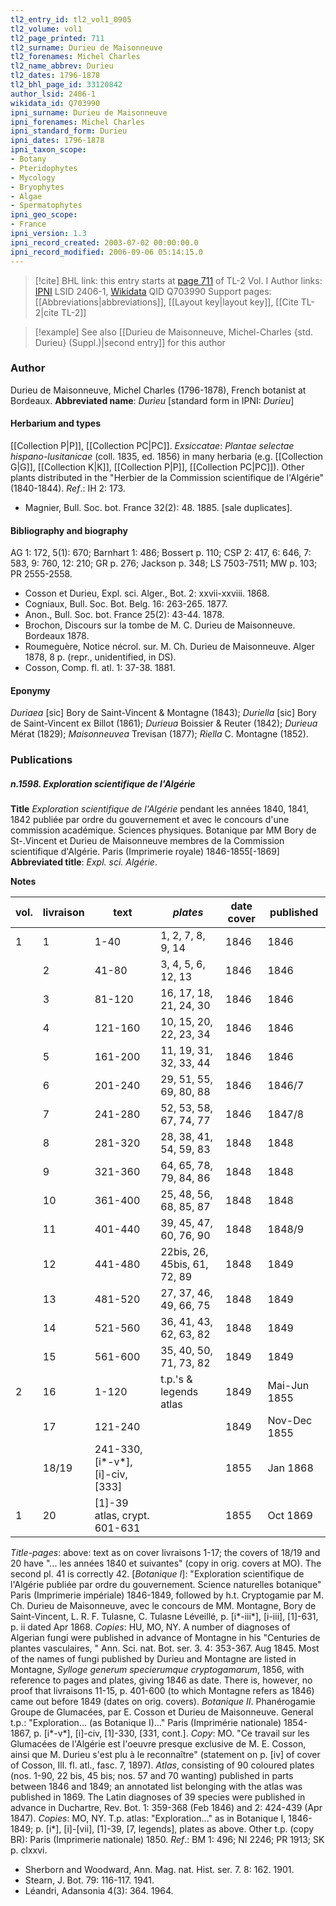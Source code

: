 ```yaml
---
tl2_entry_id: tl2_vol1_0905
tl2_volume: vol1
tl2_page_printed: 711
tl2_surname: Durieu de Maisonneuve
tl2_forenames: Michel Charles
tl2_name_abbrev: Durieu
tl2_dates: 1796-1878
tl2_bhl_page_id: 33120842
author_lsid: 2406-1
wikidata_id: Q703990
ipni_surname: Durieu de Maisonneuve
ipni_forenames: Michel Charles
ipni_standard_form: Durieu
ipni_dates: 1796-1878
ipni_taxon_scope: 
- Botany
- Pteridophytes
- Mycology
- Bryophytes
- Algae
- Spermatophytes
ipni_geo_scope: 
- France
ipni_version: 1.3
ipni_record_created: 2003-07-02 00:00:00.0
ipni_record_modified: 2006-09-06 05:14:15.0
---
```


> [!cite] BHL link: this entry starts at [page 711](https://www.biodiversitylibrary.org/page/33120842) of TL-2 Vol. I
> Author links: [IPNI](https://www.ipni.org/a/2406-1) LSID 2406-1, [Wikidata](https://www.wikidata.org/wiki/Q703990) QID Q703990
> Support pages: [[Abbreviations|abbreviations]], [[Layout key|layout key]], [[Cite TL-2|cite TL-2]]

> [!example] See also [[Durieu de Maisonneuve, Michel-Charles {std. Durieu} (Suppl.)|second entry]] for this author

### Author

Durieu de Maisonneuve, Michel Charles (1796-1878), French botanist at Bordeaux. 
**Abbreviated name**: *Durieu* \[standard form in IPNI: *Durieu*\]

#### Herbarium and types

[[Collection P|P]], [[Collection PC|PC]].
*Exsiccatae*: *Plantae selectae hispano-lusitanicae* (coll. 1835, ed. 1856) in many herbaria (e.g. [[Collection G|G]], [[Collection K|K]], [[Collection P|P]], [[Collection PC|PC]]). Other plants distributed in the "Herbier de la Commission scientifique de l'Algérie" (1840-1844).
*Ref*.: IH 2: 173.
- Magnier, Bull. Soc. bot. France 32(2): 48. 1885. \[sale duplicates\].

#### Bibliography and biography

AG 1: 172, 5(1): 670; Barnhart 1: 486; Bossert p. 110; CSP 2: 417, 6: 646, 7: 583, 9: 760, 12: 210; GR p. 276; Jackson p. 348; LS 7503-7511; MW p. 103; PR 2555-2558.
- Cosson et Durieu, Expl. sci. Alger., Bot. 2: xxvii-xxviii. 1868.
- Cogniaux, Bull. Soc. Bot. Belg. 16: 263-265. 1877.
- Anon., Bull. Soc. bot. France 25(2): 43-44. 1878.
- Brochon, Discours sur la tombe de M. C. Durieu de Maisonneuve. Bordeaux 1878.
- Roumeguère, Notice nécrol. sur. M. Ch. Durieu de Maisonneuve. Alger 1878, 8 p. (repr., unidentified, in DS).
- Cosson, Comp. fl. atl. 1: 37-38. 1881.

#### Eponymy

*Duriaea* \[sic\] Bory de Saint-Vincent & Montagne (1843); *Duriella* \[sic\] Bory de Saint-Vincent ex Billot (1861); *Durieua* Boissier & Reuter (1842); *Durieua* Mérat (1829); *Maisonneuvea* Trevisan (1877); *Riella* C. Montagne (1852).

### Publications

##### n.1598. Exploration scientifique de l'Algérie

**Title**
*Exploration scientifique de l'Algérie* pendant les années 1840, 1841, 1842 publiée par ordre du gouvernement et avec le concours d'une commission académique. Sciences physiques. Botanique par MM Bory de St-.Vincent et Durieu de Maisonneuve membres de la Commission scientifique d'Algérie. Paris (Imprimerie royale) 1846-1855\[-1869\]
**Abbreviated title**: *Expl. sci. Algérie*.

**Notes**

|vol.	|livraison	|text	|*plates*	|date cover	|published|
|---	|---	|---	|---	|---	|---	|
|1	|1	|1-40	|1, 2, 7, 8, 9, 14	|1846	|1846|
|	|2	|41-80	|3, 4, 5, 6, 12, 13	|1846	|1846|
|	|3	|81-120	|16, 17, 18, 21, 24, 30	|1846	|1846|
|	|4	|121-160	|10, 15, 20, 22, 23, 34	|1846	|1846|
|	|5	|161-200	|11, 19, 31, 32, 33, 44	|1846	|1846|
|	|6	|201-240	|29, 51, 55, 69, 80, 88	|1846	|1846/7|
|	|7	|241-280	|52, 53, 58, 67, 74, 77	|1846	|1847/8|
|	|8	|281-320	|28, 38, 41, 54, 59, 83	|1848	|1848|
|	|9	|321-360	|64, 65, 78, 79, 84, 86	|1848	|1848|
|	|10	|361-400	|25, 48, 56, 68, 85, 87	|1848	|1848|
|	|11	|401-440	|39, 45, 47, 60, 76, 90	|1848	|1848/9|
|	|12	|441-480	|22bis, 26, 45bis, 61, 72, 89	|1848	|1849|
|	|13	|481-520	|27, 37, 46, 49, 66, 75	|1848	|1849|
|	|14	|521-560	|36, 41, 43, 62, 63, 82	|1848	|1849|
|	|15	|561-600	|35, 40, 50, 71, 73, 82	|1849	|1849|
|2	|16	|1-120	|t.p.'s & legends atlas	|1849	|Mai-Jun 1855|
|	|17	|121-240	|	|1849	|Nov-Dec 1855|
|	|18/19	|241-330, \[i\*-v\*\], \[i\]-civ, \[333\]	|	|1855	|Jan 1868|
|1	|20	|\[1\]-39 atlas, crypt. 601-631	|	|1855	|Oct 1869|

*Title-pages*: above: text as on cover livraisons 1-17; the covers of 18/19 and 20 have "... les années 1840 et suivantes" (copy in orig. covers at MO). The second pl. 41 is correctly 42.
\[*Botanique I*\]: "Exploration scientifique de l'Algérie publiée par ordre du gouvernement. Science naturelles botanique" Paris (Imprimerie impériale) 1846-1849, followed by h.t. Cryptogamie par M. Ch. Durieu de Maisonneuve, avec le concours de MM. Montagne, Bory de Saint-Vincent, L. R. F. Tulasne, C. Tulasne Léveillé, p. \[i\*-iii\*\], \[i-iii\], \[1\]-631, p. ii dated Apr 1868. *Copies*: HU, MO, NY.
A number of diagnoses of Algerian fungi were published in advance of Montagne in his "Centuries de plantes vasculaires, " Ann. Sci. nat. Bot. ser. 3. 4: 353-367. Aug 1845. Most of the names of fungi published by Durieu and Montagne are listed in Montagne, *Sylloge generum specierumque cryptogamarum*, 1856, with reference to pages and plates, giving 1846 as date. There is, however, no proof that livraisons 11-15, p. 401-600 (to which Montagne refers as 1846) came out before 1849 (dates on orig. covers).
*Botanique II*. Phanérogamie Groupe de Glumacées, par E. Cosson et Durieu de Maisonneuve. General t.p.: "Exploration... (as Botanique I)..." Paris (Imprimérie nationale) 1854-1867, p. \[i\*-v\*\], \[i\]-civ, \[1\]-330, \[331, cont.\]. *Copy*: MO. "Ce travail sur les Glumacées de l'Algérie est l'oeuvre presque exclusive de M. E. Cosson, ainsi que M. Durieu s'est plu à le reconnaître" (statement on p. \[iv\] of cover of Cosson, Ill. fl. atl., fasc. 7, 1897).
*Atlas*, consisting of 90 coloured plates (nos. 1-90, 22 bis, 45 bis; nos. 57 and 70 wanting) published in parts between 1846 and 1849; an annotated list belonging with the atlas was published in 1869. The Latin diagnoses of 39 species were published in advance in Duchartre, Rev. Bot. 1: 359-368 (Feb 1846) and 2: 424-439 (Apr 1847). *Copies*: MO, NY.
T.p. atlas: "Exploration..." as in Botanique I, 1846-1849; p. \[i\*\], \[i\]-\[vii\], \[1\]-39, \[7, legends\], plates as above. Other t.p. (copy BR): Paris (Imprimerie nationale) 1850.
*Ref*.: BM 1: 496; NI 2246; PR 1913; SK p. clxxvi.
- Sherborn and Woodward, Ann. Mag. nat. Hist. ser. 7. 8: 162. 1901.
- Stearn, J. Bot. 79: 116-117. 1941.
- Léandri, Adansonia 4(3): 364. 1964.

